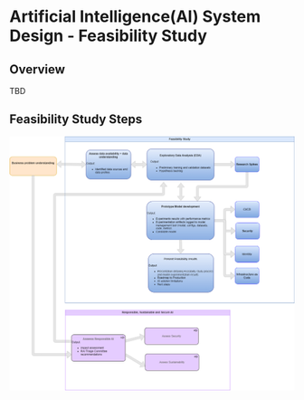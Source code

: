 # Artificial Intelligence(AI) System Design - Feasibility Study

## Overview

TBD

## Feasibility Study Steps

![Feasibility Study AI System Design Steps](./images/ai_system_design_feasibility_study.drawio.png)
